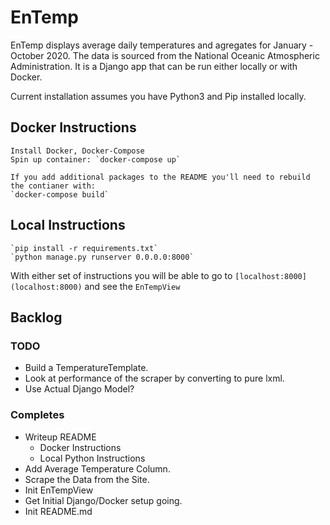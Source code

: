# EnTemp
EnTemp displays average daily temperatures and agregates for January - October 2020.
The data is sourced from the National Oceanic Atmospheric Administration. 
It is a Django app that can be run either locally or with Docker.

Current installation assumes you have Python3 and Pip installed locally.
## Docker Instructions
	Install Docker, Docker-Compose 
	Spin up container: `docker-compose up`
	
	If you add additional packages to the README you'll need to rebuild the contianer with: 
	`docker-compose build`
	
## Local Instructions
	`pip install -r requirements.txt`
	`python manage.py runserver 0.0.0.0:8000`
	
With either set of instructions you will be able to go to `[localhost:8000](localhost:8000)` and see the `EnTempView`

## Backlog ##
### TODO ###
- Build a TemperatureTemplate.
- Look at performance of the scraper by converting to pure lxml.
- Use Actual Django Model? 

### Completes ###
- Writeup README
	- Docker Instructions
	- Local Python Instructions
- Add Average Temperature Column.
- Scrape the Data from the Site.
- Init EnTempView
- Get Initial Django/Docker setup going.
- Init README.md
